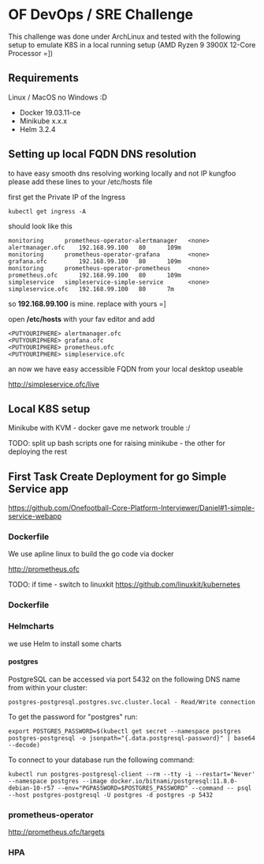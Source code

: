 # OF DevOps / SRE Challenge

This challenge was done under ArchLinux and tested with the following setup to emulate K8S in a local running setup (AMD Ryzen 9 3900X 12-Core Processor =])

## Requirements

Linux / MacOS no Windows :D

- Docker 19.03.11-ce
- Minikube x.x.x
- Helm 3.2.4

## Setting up local FQDN DNS resolution

to have easy smooth dns resolving working locally and not IP kungfoo please add these lines to your /etc/hosts file

first get the Private IP of the Ingress

```
kubectl get ingress -A
```
should look like this
```
monitoring      prometheus-operator-alertmanager   <none>   alertmanager.ofc    192.168.99.100   80      109m
monitoring      prometheus-operator-grafana        <none>   grafana.ofc         192.168.99.100   80      109m
monitoring      prometheus-operator-prometheus     <none>   prometheus.ofc      192.168.99.100   80      109m
simpleservice   simpleservice-simple-service       <none>   simpleservice.ofc   192.168.99.100   80      7m
```

so **192.168.99.100** is mine.
replace <PUTYOURIPHERE> with yours =]

open **/etc/hosts** with your fav editor and add
```
<PUTYOURIPHERE> alertmanager.ofc
<PUTYOURIPHERE> grafana.ofc
<PUTYOURIPHERE> prometheus.ofc
<PUTYOURIPHERE> simpleservice.ofc
```

an now we have easy accessible FQDN from your local desktop useable

http://simpleservice.ofc/live

## Local K8S setup

Minikube with KVM - docker gave me network trouble :/

TODO: split up bash scripts one for raising minikube - the other for deploying the rest



## First Task Create Deployment for go Simple Service app

https://github.com/Onefootball-Core-Platform-Interviewer/Daniel#1-simple-service-webapp


### Dockerfile

We use apline linux to build the go code via docker

http://prometheus.ofc

TODO: if time - switch to linuxkit https://github.com/linuxkit/kubernetes

### Dockerfile


### Helmcharts

we use Helm to install some charts

#### postgres

PostgreSQL can be accessed via port 5432 on the following DNS name from within your cluster:

    postgres-postgresql.postgres.svc.cluster.local - Read/Write connection

To get the password for "postgres" run:

    export POSTGRES_PASSWORD=$(kubectl get secret --namespace postgres postgres-postgresql -o jsonpath="{.data.postgresql-password}" | base64 --decode)

To connect to your database run the following command:

    kubectl run postgres-postgresql-client --rm --tty -i --restart='Never' --namespace postgres --image docker.io/bitnami/postgresql:11.8.0-debian-10-r57 --env="PGPASSWORD=$POSTGRES_PASSWORD" --command -- psql --host postgres-postgresql -U postgres -d postgres -p 5432

### prometheus-operator

http://prometheus.ofc/targets

### HPA

##

